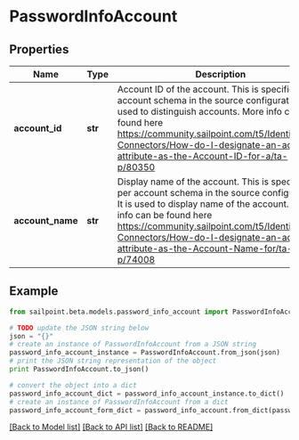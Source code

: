# PasswordInfoAccount


## Properties

Name | Type | Description | Notes
------------ | ------------- | ------------- | -------------
**account_id** | **str** | Account ID of the account. This is specified per account schema in the source configuration. It is used to distinguish accounts. More info can be found here https://community.sailpoint.com/t5/IdentityNow-Connectors/How-do-I-designate-an-account-attribute-as-the-Account-ID-for-a/ta-p/80350 | [optional] 
**account_name** | **str** | Display name of the account. This is specified per account schema in the source configuration. It is used to display name of the account. More info can be found here https://community.sailpoint.com/t5/IdentityNow-Connectors/How-do-I-designate-an-account-attribute-as-the-Account-Name-for/ta-p/74008 | [optional] 

## Example

```python
from sailpoint.beta.models.password_info_account import PasswordInfoAccount

# TODO update the JSON string below
json = "{}"
# create an instance of PasswordInfoAccount from a JSON string
password_info_account_instance = PasswordInfoAccount.from_json(json)
# print the JSON string representation of the object
print PasswordInfoAccount.to_json()

# convert the object into a dict
password_info_account_dict = password_info_account_instance.to_dict()
# create an instance of PasswordInfoAccount from a dict
password_info_account_form_dict = password_info_account.from_dict(password_info_account_dict)
```
[[Back to Model list]](../README.md#documentation-for-models) [[Back to API list]](../README.md#documentation-for-api-endpoints) [[Back to README]](../README.md)


